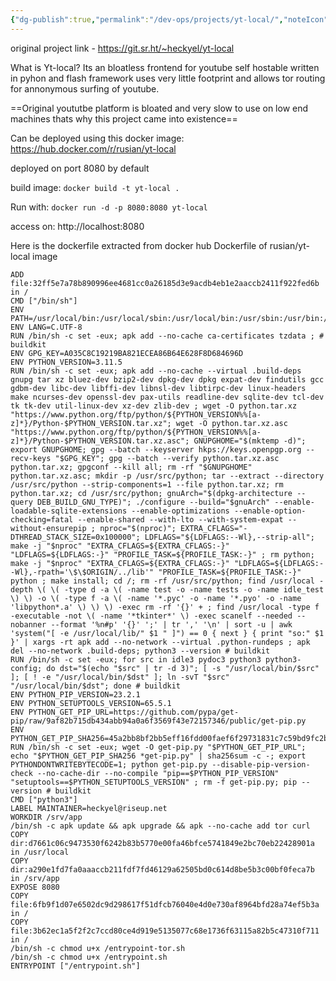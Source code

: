 ```yaml
---
{"dg-publish":true,"permalink":"/dev-ops/projects/yt-local/","noteIcon":""}
---
```


original project link - https://git.sr.ht/~heckyel/yt-local

What is Yt-local?
Its an bloatless frontend for youtube self hostable written in pyhon and flash framework uses very little footprint and allows tor routing for annonymous surfing of youtube.

==Original yoututbe platform is bloated and very slow to use on low end machines thats why this project came into existence==

Can be deployed using this docker image: 
https://hub.docker.com/r/rusian/yt-local

deployed on port 8080 by default

build image:
`docker build -t yt-local .`

Run with:
`docker run -d -p 8080:8080 yt-local`

access on:
http://localhost:8080

Here is the dockerfile extracted from docker hub
Dockerfile of rusian/yt-local image
``` .Dockerfile
ADD file:32ff5e7a78b890996ee4681cc0a26185d3e9acdb4eb1e2aaccb2411f922fed6b in /
CMD ["/bin/sh"]
ENV PATH=/usr/local/bin:/usr/local/sbin:/usr/local/bin:/usr/sbin:/usr/bin:/sbin:/bin
ENV LANG=C.UTF-8
RUN /bin/sh -c set -eux; apk add --no-cache ca-certificates tzdata ; # buildkit
ENV GPG_KEY=A035C8C19219BA821ECEA86B64E628F8D684696D
ENV PYTHON_VERSION=3.11.5
RUN /bin/sh -c set -eux; apk add --no-cache --virtual .build-deps gnupg tar xz bluez-dev bzip2-dev dpkg-dev dpkg expat-dev findutils gcc gdbm-dev libc-dev libffi-dev libnsl-dev libtirpc-dev linux-headers make ncurses-dev openssl-dev pax-utils readline-dev sqlite-dev tcl-dev tk tk-dev util-linux-dev xz-dev zlib-dev ; wget -O python.tar.xz "https://www.python.org/ftp/python/${PYTHON_VERSION%%[a-z]*}/Python-$PYTHON_VERSION.tar.xz"; wget -O python.tar.xz.asc "https://www.python.org/ftp/python/${PYTHON_VERSION%%[a-z]*}/Python-$PYTHON_VERSION.tar.xz.asc"; GNUPGHOME="$(mktemp -d)"; export GNUPGHOME; gpg --batch --keyserver hkps://keys.openpgp.org --recv-keys "$GPG_KEY"; gpg --batch --verify python.tar.xz.asc python.tar.xz; gpgconf --kill all; rm -rf "$GNUPGHOME" python.tar.xz.asc; mkdir -p /usr/src/python; tar --extract --directory /usr/src/python --strip-components=1 --file python.tar.xz; rm python.tar.xz; cd /usr/src/python; gnuArch="$(dpkg-architecture --query DEB_BUILD_GNU_TYPE)"; ./configure --build="$gnuArch" --enable-loadable-sqlite-extensions --enable-optimizations --enable-option-checking=fatal --enable-shared --with-lto --with-system-expat --without-ensurepip ; nproc="$(nproc)"; EXTRA_CFLAGS="-DTHREAD_STACK_SIZE=0x100000"; LDFLAGS="${LDFLAGS:--Wl},--strip-all"; make -j "$nproc" "EXTRA_CFLAGS=${EXTRA_CFLAGS:-}" "LDFLAGS=${LDFLAGS:-}" "PROFILE_TASK=${PROFILE_TASK:-}" ; rm python; make -j "$nproc" "EXTRA_CFLAGS=${EXTRA_CFLAGS:-}" "LDFLAGS=${LDFLAGS:--Wl},-rpath='\$\$ORIGIN/../lib'" "PROFILE_TASK=${PROFILE_TASK:-}" python ; make install; cd /; rm -rf /usr/src/python; find /usr/local -depth \( \( -type d -a \( -name test -o -name tests -o -name idle_test \) \) -o \( -type f -a \( -name '*.pyc' -o -name '*.pyo' -o -name 'libpython*.a' \) \) \) -exec rm -rf '{}' + ; find /usr/local -type f -executable -not \( -name '*tkinter*' \) -exec scanelf --needed --nobanner --format '%n#p' '{}' ';' | tr ',' '\n' | sort -u | awk 'system("[ -e /usr/local/lib/" $1 " ]") == 0 { next } { print "so:" $1 }' | xargs -rt apk add --no-network --virtual .python-rundeps ; apk del --no-network .build-deps; python3 --version # buildkit
RUN /bin/sh -c set -eux; for src in idle3 pydoc3 python3 python3-config; do dst="$(echo "$src" | tr -d 3)"; [ -s "/usr/local/bin/$src" ]; [ ! -e "/usr/local/bin/$dst" ]; ln -svT "$src" "/usr/local/bin/$dst"; done # buildkit
ENV PYTHON_PIP_VERSION=23.2.1
ENV PYTHON_SETUPTOOLS_VERSION=65.5.1
ENV PYTHON_GET_PIP_URL=https://github.com/pypa/get-pip/raw/9af82b715db434abb94a0a6f3569f43e72157346/public/get-pip.py
ENV PYTHON_GET_PIP_SHA256=45a2bb8bf2bb5eff16fdd00faef6f29731831c7c59bd9fc2bf1f3bed511ff1fe
RUN /bin/sh -c set -eux; wget -O get-pip.py "$PYTHON_GET_PIP_URL"; echo "$PYTHON_GET_PIP_SHA256 *get-pip.py" | sha256sum -c -; export PYTHONDONTWRITEBYTECODE=1; python get-pip.py --disable-pip-version-check --no-cache-dir --no-compile "pip==$PYTHON_PIP_VERSION" "setuptools==$PYTHON_SETUPTOOLS_VERSION" ; rm -f get-pip.py; pip --version # buildkit
CMD ["python3"]
LABEL MAINTAINER=heckyel@riseup.net
WORKDIR /srv/app
/bin/sh -c apk update && apk upgrade && apk --no-cache add tor curl
COPY dir:d7661c06c9473530f6242b83b5770e00fa46bfce5741849e2bc70eb22428901a in /usr/local
COPY dir:a290e1fd7fa0aaaccb211fdf7fd46129a62505bd0c614d8be5b3c00bf0feca7b in /srv/app
EXPOSE 8080
COPY file:6fb9f1d07e6502dc9d298617f51dfcb76040e4d0e730af8964bfd28a74ef5b3a in /
COPY file:3b62ec1a5f2f2c7ccd80ce4d919e5135077c68e1736f63115a82b5c47310f711 in /
/bin/sh -c chmod u+x /entrypoint-tor.sh
/bin/sh -c chmod u+x /entrypoint.sh
ENTRYPOINT ["/entrypoint.sh"]
```